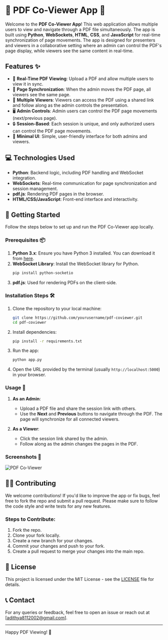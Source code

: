 # 📄 PDF Co-Viewer App 🚀

Welcome to the **PDF Co-Viewer App**! This web application allows multiple users to view and navigate through a PDF file simultaneously. The app is built using **Python**, **WebSockets**, **HTML**, **CSS**, and **JavaScript** for real-time synchronization of page movements. The app is designed for presenters and viewers in a collaborative setting where an admin can control the PDF's page display, while viewers see the same content in real-time.

## Features ✨

- 📑 **Real-Time PDF Viewing**: Upload a PDF and allow multiple users to view it in sync.
- 🔄 **Page Synchronization**: When the admin moves the PDF page, all viewers see the same page.
- 👥 **Multiple Viewers**: Viewers can access the PDF using a shared link and follow along as the admin controls the presentation.
- 🖥️ **Admin Controls**: Admin users can control the PDF page movements (next/previous page).
- 🔒 **Session-Based**: Each session is unique, and only authorized users can control the PDF page movements.
- 👀 **Minimal UI**: Simple, user-friendly interface for both admins and viewers.

## 💻 Technologies Used

- **Python**: Backend logic, including PDF handling and WebSocket integration.
- **WebSockets**: Real-time communication for page synchronization and session management.
- **pdf.js**: Rendering PDF pages in the browser.
- **HTML/CSS/JavaScript**: Front-end interface and interactivity.

## 🚀 Getting Started

Follow the steps below to set up and run the PDF Co-Viewer app locally.

### Prerequisites 📦

1. **Python 3.x**: Ensure you have Python 3 installed. You can download it from [here](https://www.python.org/downloads/).
2. **WebSocket Library**: Install the WebSocket library for Python.
    ```bash
    pip install python-socketio
    ```
3. **pdf.js**: Used for rendering PDFs on the client-side.

### Installation Steps 🛠️

1. Clone the repository to your local machine:
    ```bash
    git clone https://github.com/yourusername/pdf-coviewer.git
    cd pdf-coviewer
    ```

2. Install dependencies:
    ```bash
    pip install -r requirements.txt
    ```

3. Run the app:
    ```bash
    python app.py
    ```

4. Open the URL provided by the terminal (usually `http://localhost:5000`) in your browser.

### Usage 📝

1. **As an Admin**:
    - Upload a PDF file and share the session link with others.
    - Use the **Next** and **Previous** buttons to navigate through the PDF. The page will synchronize for all connected viewers.

2. **As a Viewer**:
    - Click the session link shared by the admin.
    - Follow along as the admin changes the pages in the PDF.

### Screenshots 📸

![PDF Co-Viewer](images/screenshot.png)

## 👨‍💻 Contributing

We welcome contributions! If you'd like to improve the app or fix bugs, feel free to fork the repo and submit a pull request. Please make sure to follow the code style and write tests for any new features.

### Steps to Contribute:
1. Fork the repo.
2. Clone your fork locally.
3. Create a new branch for your changes.
4. Commit your changes and push to your fork.
5. Create a pull request to merge your changes into the main repo.

## 📝 License

This project is licensed under the MIT License - see the [LICENSE](LICENSE) file for details.

## 📞 Contact

For any queries or feedback, feel free to open an issue or reach out at [adithya8112002@gmail.com].

---

Happy PDF Viewing! 🎉
